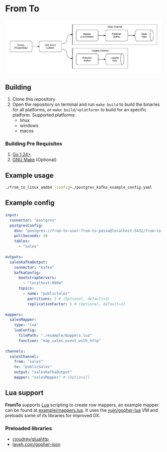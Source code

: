 # From To

<picture>
  <source media="(prefers-color-scheme: dark)" srcset="https://raw.githubusercontent.com/gustapinto/from-to/main/docs/images/diagram-dark.jpg">
  <source media="(prefers-color-scheme: light)" srcset="https://raw.githubusercontent.com/gustapinto/from-to/main/docs/images/diagram-light.jpg">
  <img src="https://raw.githubusercontent.com/gustapinto/from-to/main/docs/images/diagram-light.jpg">
</picture>


## Building

1. Clone this repository
2. Open the repository on terminal and run `make build` to build the binaries for all platforms, or `make build/<platform>` to build for an specific platform. Supported platforms:
   - linux
   - windows
   - macos

### Building Pre Requisites

1. [Go 1.24+](https://go.dev/)
2. [GNU Make](https://www.gnu.org/software/make/) (Optional)

## Example usage

```bash
./from_to_linux_amd64 -config=./postgres_kafka_example_config.yaml
```

## Example config

```yaml
input:
  connector: "postgres"
  postgresConfig:
    dsn: "postgres://from-to-user:from-to-passw@localhost:5432/from-to-db?sslmode=disable"
    pollSeconds: 10
    tables:
      - "sales"

outputs:
  salesKafkaOutput:
    connector: "kafka"
    kafkaConfig:
      bootstrapServers:
        - "localhost:9094"
      topics:
        - name: "publicSales"
          partitions: 3 # (Optional, default=3)
          replicationFactor: 1 # (Optional, default=1)

mappers:
  salesMapper:
    type: "lua"
    luaConfig:
      filePath: "./example/mappers.lua"
      function: "map_sales_event_with_http"

channels:
  salesChannel:
    from: "sales"
    to: "publicSales"
    output: "salesKafkaOutput"
    mapper: "salesMapper" # (Optional)
```
## Lua support

**FromTo** supports [Lua](https://www.lua.org/) scripting to create row mappers, an example mapper can be found at [example/mappers.lua](https://github.com/gustapinto/from-to/blob/main/example/mappers.lua). It uses the [yuin/gopher-lua](https://github.com/yuin/gopher-lua?tab=readme-ov-file#differences-between-lua-and-gopherlua) VM and preloads some of its libraries for improved DX.

### Preloaded libraries

- [cjoudrey/gluahttp](https://github.com/cjoudrey/gluahttp)
- [layeh.com/gopher-json](https://github.com/layeh/gopher-json)

